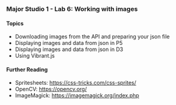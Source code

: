### Major Studio 1 - Lab 6: Working with images

#### Topics
- Downloading images from the API and preparing your json file
- Displaying images and data from json in P5
- Displaying images and data from json in D3
- Using Vibrant.js

#### Further Reading
- Spritesheets: https://css-tricks.com/css-sprites/  
- OpenCV: https://opencv.org/  
- ImageMagick: https://imagemagick.org/index.php  